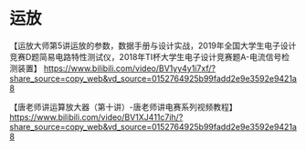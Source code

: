 # 运放

【运放大师第5讲运放的参数，数据手册与设计实战，2019年全国大学生电子设计竞赛D题简易电路特性测试仪，2018年TI杯大学生电子设计竞赛题A-电流信号检测装置】 https://www.bilibili.com/video/BV1yy4y1i7xf/?share_source=copy_web&vd_source=0152764925b99fadd2e9e3592e9421a8



【唐老师讲运算放大器（第十讲）-唐老师讲电赛系列视频教程】 https://www.bilibili.com/video/BV1XJ411c7ih/?share_source=copy_web&vd_source=0152764925b99fadd2e9e3592e9421a8